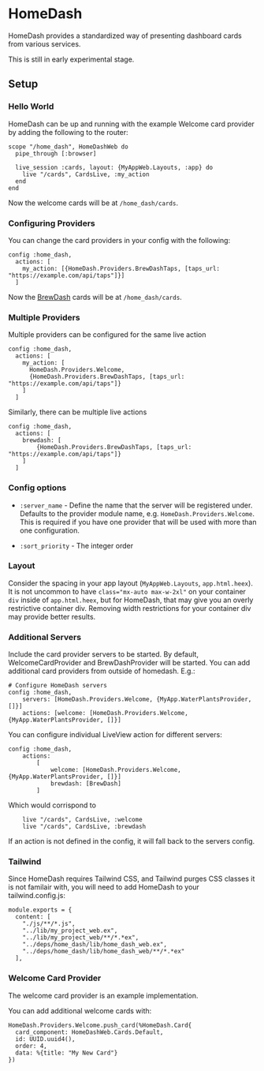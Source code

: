 # HomeDash

HomeDash provides a standardized way of presenting dashboard cards from various services.

This is still in early experimental stage.

## Setup

### Hello World

HomeDash can be up and running with the example Welcome card provider by adding the following to the router:

```
scope "/home_dash", HomeDashWeb do
  pipe_through [:browser]

  live_session :cards, layout: {MyAppWeb.Layouts, :app} do
    live "/cards", CardsLive, :my_action
  end
end
```

Now the welcome cards will be at `/home_dash/cards`.

### Configuring Providers

You can change the card providers in your config with the following:

```
config :home_dash,
  actions: [
    my_action: [{HomeDash.Providers.BrewDashTaps, [taps_url: "https://example.com/api/taps"]}]
  ]
```

Now the [BrewDash](https://github.com/hez/brew-dash) cards will be at `/home_dash/cards`.

### Multiple Providers

Multiple providers can be configured for the same live action

```
config :home_dash,
  actions: [
    my_action: [
      HomeDash.Providers.Welcome,
      {HomeDash.Providers.BrewDashTaps, [taps_url: "https://example.com/api/taps"]}
    ]
  ]
```

Similarly, there can be multiple live actions

```
config :home_dash,
  actions: [
    brewdash: [
        {HomeDash.Providers.BrewDashTaps, [taps_url: "https://example.com/api/taps"]}
    ]
  ]
```

### Config options

* `:server_name` - Define the name that the server will be registered under. Defaults to the provider module name, e.g. `HomeDash.Providers.Welcome`. This is required if you have one provider that will be used with more than one configuration.

* `:sort_priority` - The integer order
### Layout

Consider the spacing in your app layout (`MyAppWeb.Layouts`, `app.html.heex`). It is not uncommon to have `class="mx-auto max-w-2xl"` on your container `div` inside of `app.html.heex`, but for HomeDash, that may give you an overly restrictive container div. Removing width restrictions for your container div may provide better results.

### Additional Servers

Include the card provider servers to be started. By default, WelcomeCardProvider and BrewDashProvider will be started. You can add additional card providers from outside of homedash. E.g.:
```
# Configure HomeDash servers
config :home_dash,
    servers: [HomeDash.Providers.Welcome, {MyApp.WaterPlantsProvider, []}]
    actions: [welcome: [HomeDash.Providers.Welcome, {MyApp.WaterPlantsProvider, []}]
```

You can configure individual LiveView action for different servers:
```
config :home_dash,
    actions:
        [
            welcome: [HomeDash.Providers.Welcome, {MyApp.WaterPlantsProvider, []}]
            brewdash: [BrewDash]
        ]
```

Which would corrispond to
```
    live "/cards", CardsLive, :welcome
    live "/cards", CardsLive, :brewdash
```
If an action is not defined in the config, it will fall back to the servers config.

### Tailwind

Since HomeDash requires Tailwind CSS, and Tailwind purges CSS classes it is not familair with, you will need to add HomeDash to your tailwind.config.js:

```
module.exports = {
  content: [
    "./js/**/*.js",
    "../lib/my_project_web.ex",
    "../lib/my_project_web/**/*.*ex",
    "../deps/home_dash/lib/home_dash_web.ex",
    "../deps/home_dash/lib/home_dash_web/**/*.*ex"
  ],
```

### Welcome Card Provider

The welcome card provider is an example implementation.

You can add additional welcome cards with:

```
HomeDash.Providers.Welcome.push_card(%HomeDash.Card{
  card_component: HomeDashWeb.Cards.Default,
  id: UUID.uuid4(),
  order: 4,
  data: %{title: "My New Card"}
})
```
